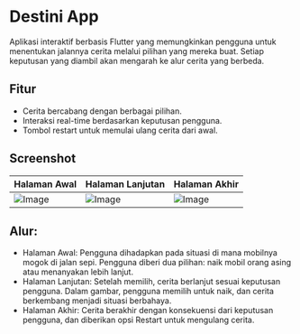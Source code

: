# Destini App

Aplikasi interaktif berbasis Flutter yang memungkinkan pengguna untuk menentukan jalannya cerita melalui pilihan yang mereka buat. Setiap keputusan yang diambil akan mengarah ke alur cerita yang berbeda.

## Fitur
- Cerita bercabang dengan berbagai pilihan.
- Interaksi real-time berdasarkan keputusan pengguna.
- Tombol restart untuk memulai ulang cerita dari awal.

## Screenshot
| Halaman Awal | Halaman Lanjutan | Halaman Akhir |
|--------------|------------------|----------------|
| ![Image](https://github.com/user-attachments/assets/f4f9c64a-051f-4232-b160-36baf4592ef4) | ![Image](https://github.com/user-attachments/assets/d0c5b375-aa2a-4ead-bbc9-24f56759312e) | ![Image](https://github.com/user-attachments/assets/09ed025a-915e-4be5-ac4a-5b01d078c202) |

## Alur:
- Halaman Awal: Pengguna dihadapkan pada situasi di mana mobilnya mogok di jalan sepi. Pengguna diberi dua pilihan: naik mobil orang asing atau menanyakan lebih lanjut.
- Halaman Lanjutan: Setelah memilih, cerita berlanjut sesuai keputusan pengguna. Dalam gambar, pengguna memilih untuk naik, dan cerita berkembang menjadi situasi berbahaya.
- Halaman Akhir: Cerita berakhir dengan konsekuensi dari keputusan pengguna, dan diberikan opsi Restart untuk mengulang cerita.
